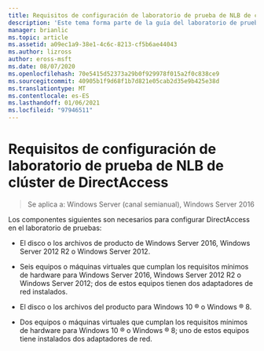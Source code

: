 ```yaml
---
title: Requisitos de configuración de laboratorio de prueba de NLB de clúster de DirectAccess
description: 'Este tema forma parte de la guía del laboratorio de pruebas: demostración de DirectAccess en un clúster con Windows NLB para Windows Server 2016'
manager: brianlic
ms.topic: article
ms.assetid: a09ec1a9-38e1-4c6c-8213-cf5b6ae44043
ms.author: lizross
author: eross-msft
ms.date: 08/07/2020
ms.openlocfilehash: 70e5415d52373a29b0f929978f015a2f0c838ce9
ms.sourcegitcommit: 40905b1f9d68f1b7d821e05cab2d35e9b425e38d
ms.translationtype: MT
ms.contentlocale: es-ES
ms.lasthandoff: 01/06/2021
ms.locfileid: "97946511"
---
```

# <a name="directaccess-cluster-nlb-test-lab-configuration-requirements"></a>Requisitos de configuración de laboratorio de prueba de NLB de clúster de DirectAccess

>Se aplica a: Windows Server (canal semianual), Windows Server 2016

Los componentes siguientes son necesarios para configurar DirectAccess en el laboratorio de pruebas:

-   El disco o los archivos de producto de Windows Server 2016, Windows Server 2012 R2 o Windows Server 2012.

-   Seis equipos o máquinas virtuales que cumplan los requisitos mínimos de hardware para Windows Server 2016, Windows Server 2012 R2 o Windows Server 2012; dos de estos equipos tienen dos adaptadores de red instalados.

-   El disco o los archivos del producto para Windows 10 &reg; o Windows &reg; 8.

-   Dos equipos o máquinas virtuales que cumplan los requisitos mínimos de hardware para Windows 10 &reg; o Windows &reg; 8; uno de estos equipos tiene instalados dos adaptadores de red.